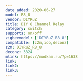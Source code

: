 ```yaml
---
date_added: 2020-06-27
model: R8_8
vendor: DIYRuZ
title: DIY 8 Channel Relay
category: switch
supports: on/off
zigbeemodel: ['DIYRuZ_R8_8']
compatible: [z2m,iob,deconz]
z2m: DIYRuZ_R8_8
deconz: 3324
mlink: https://modkam.ru/?p=1638
link: 
link2:  
link3: 
---
```

